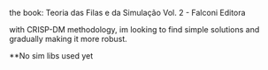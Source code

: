 the book: Teoria das Filas e da Simulação Vol. 2 - Falconi Editora

with CRISP-DM methodology, im looking to find simple solutions and gradually making it more robust.

**No sim libs used yet


